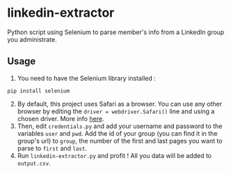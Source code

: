 # linkedin-extractor
Python script using Selenium to parse member's info from a LinkedIn group you administrate.
## Usage
1. You need to have the Selenium library installed :
```
pip install selenium
```
2. By default, this project uses Safari as a browser. You can use any other browser by editing the `driver = webdriver.Safari()` line and using a chosen driver. More info [here](https://www.selenium.dev/documentation/en/webdriver/driver_requirements/).
3. Then, edit `credentials.py` and add your username and password to the variables `user` and `pwd`. Add the id of your group (you can find it in the group's url) to `group`, the number of the first and last pages you want to parse to `first` and `last`.
4. Run `linkedin-extractor.py` and profit ! All you data will be added to `output.csv`.
